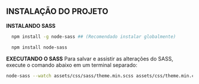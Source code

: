 ## INSTALAÇÃO DO PROJETO
**INSTALANDO SASS**
```sh
  npm install -g node-sass ## (Recomendado instalar globalmente)
```

```sh
  npm install node-sass
```

**EXECUTANDO O SASS**
Para salvar e assistir as alterações do SASS, execute o comando abaixo em um terminal separado:
```sh
node-sass --watch assets/css/sass/theme.min.scss assets/css/theme.min.css --output-style compressed           ## Este comando assistira as mudanças do SASS e minificará o css fianl
```